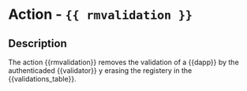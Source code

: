 # Action - `{{ rmvalidation }}`

## Description

The action {{rmvalidation}} removes the validation of a {{dapp}} by the authenticaded {{validator}} y erasing the registery in the {{validations_table}}.
